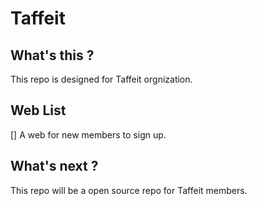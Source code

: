 # Taffeit 

## What's this ?

This repo is designed for Taffeit orgnization.

## Web List

[] A web for new members to sign up.

## What's next ?

This repo will be a open source repo for Taffeit members.